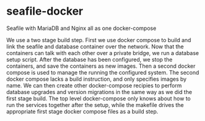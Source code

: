 # seafile-docker
Seafile with MariaDB and Nginx all as one docker-compose

We use a two stage build step. First we use docker compose to build and
link the seafile and database container over the network. Now that the 
containers can talk with each other over a private bridge, we run a 
database setup script. After the database has been configured, we stop the
containers, and save the containers as new images. Then a second docker 
compose is used to manage the running the configured system. The second 
docker compose lacks a build instruction, and only specifies images by name.
We can then create other  docker-compose recipies to perform database 
upgrades and version migrations in the same way as we did the first stage 
build. The top level docker-compose only knows about how to run the services
together after the setup, while the makefile drives the appropriate first 
stage docker compose files as a build step.
